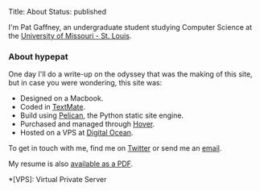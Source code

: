 Title: About
Status: published

I'm Pat Gaffney, an undergraduate student studying Computer Science at the [University of Missouri - St. Louis][UMSL].

### About hypepat

One day I'll do a write-up on the odyssey that was the making of this site, but in case you were wondering, this site was:

- Designed on a Macbook.
- Coded in [TextMate][mate].
- Build using [Pelican][pelly], the Python static site engine.
- Purchased and managed through [Hover][hover].
- Hosted on a VPS at [Digital Ocean][digitalocean].

To get in touch with me, find me on [Twitter][twitter] or send me an [email][email_subj].

My resume is also [available as a PDF][pdf].

*[VPS]: Virtual Private Server

[UMSL]: http://umsl.edu
[twitter]: https://twitter.com/patrickrgaffney
[mate]: https://macromates.com
[pelly]: http://blog.getpelican.com/
[hover]: https://hover.com/9ruS0o2u
[digitalocean]: https://www.digitalocean.com/?refcode=51e4a0710dcc
[email_subj]: mailto:pat@hypepat.com
[pdf]: http://hypepat.com/images/resume.pdf